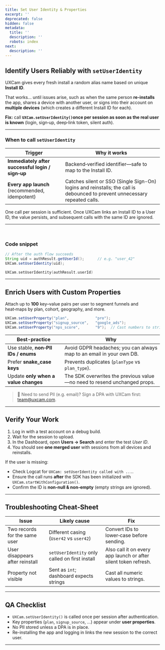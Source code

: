 ```yaml
---
title: Set User Identity & Properties
excerpt: ''
deprecated: false
hidden: false
metadata:
  title: ''
  description: ''
  robots: index
next:
  description: ''
---
```

## Identify Users Reliably with `setUserIdentity`

UXCam gives every fresh install a random alias name based on unique **Install ID**.

That works... until issues arise, such as when the same person **re-installs** the app, shares a device with another user, or signs into their account on **multiple devices** (which creates a different Install ID for each).

**Fix:** call **`UXCam.setUserIdentity()`once per session as soon as the real user is known** (login, sign‑up, deep‑link token, silent auth).

***

### When to call `setUserIdentity`

| Trigger                                          | Why it works                                                                                                               |
| ------------------------------------------------ | -------------------------------------------------------------------------------------------------------------------------- |
| **Immediately after successful login / sign‑up** | Backend‑verified identifier—safe to map to the Install ID.                                                                 |
| **Every app launch** (recommended, idempotent)   | Catches silent or SSO (Single Sign-On) logins and reinstalls; the call is debounced to prevent unnecessary repeated calls. |

<GitHubCallout type="note">One call per session is sufficient. Once UXCam links an Install ID to a User ID, the value persists, and subsequent calls with the same ID are ignored.</GitHubCallout>

***

<br />

### Code snippet

```java
// After the auth flow succeeds
String uid = authResult.getUserId();      // e.g. "user_42"
UXCam.setUserIdentity(uid);
```

```kotlin
UXCam.setUserIdentity(authResult.userId)
```

***

## Enrich Users with Custom Properties

Attach up to **100** key–value pairs per user to segment funnels and heat‑maps by plan, cohort, geography, and more.

```java
UXCam.setUserProperty("plan",            "pro");
UXCam.setUserProperty("signup_source",   "google_ads");
UXCam.setUserProperty("nps_score",       "9");  // Cast numbers to strings
```

| **Best-practice**                    | **Why**                                                                  |
| ------------------------------------ | ------------------------------------------------------------------------ |
| Use stable, **non‑PII IDs / enums**  | Avoid GDPR headaches; you can always map to an email in your own DB.     |
| Prefer **snake\_case keys**          | Prevents duplicates (`planType` vs `plan_type`).                         |
| Update **only when a value changes** | The SDK overwrites the previous value—no need to resend unchanged props. |

> 🚧 Need to send PII (e.g. email)? Sign a DPA with UXCam first: [team@uxcam.com](mailto:team@uxcam.com).

***

## Verify Your Work

1. Log in with a test account on a debug build.
2. Wait for the session to upload.
3. In the Dashboard, open **Users → Search** and enter the test *User ID*.
4. You should see **one merged user** with sessions from all devices and reinstalls.

If the user is missing:

* Check Logcat for `UXCam: setUserIdentity called with ...`.
* Ensure the call runs **after** the SDK has been initialized with `UXCam.startWithConfiguration()`.
* Confirm the ID is **non‑null & non‑empty** (empty strings are ignored).

***

## Troubleshooting Cheat‑Sheet

| Issue                           | Likely cause                                   | Fix                                                             |
| ------------------------------- | ---------------------------------------------- | --------------------------------------------------------------- |
| Two records for the same user   | Different casing (`User42` vs `user42`)        | Convert IDs to lower‑case before sending.                       |
| User disappears after reinstall | `setUserIdentity` only called on first install | Also call it on every app launch or after silent token refresh. |
| Property not visible            | Sent as `int`; dashboard expects strings       | Cast all numeric values to strings.                             |

***

## QA Checklist

* `UXCam.setUserIdentity()` is called once per session after authentication.
* Key properties (`plan`, `signup_source`, …) appear under **user properties**.
* No PII stored unless a DPA is in place.
* Re-installing the app and logging in links the new session to the correct user.

***